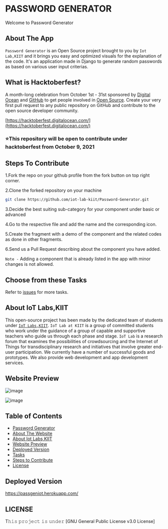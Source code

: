  <a name="title"></a>
# PASSWORD GENERATOR

Welcome to Password Generator


<a name="about"></a>
## About The App
`Password Generator` is an Open Source project brought to you by `Iot Lab,KIIT` and it brings you easy and optimized visuals for the explanation of the code. 
It's an application made in Django to generate random passwords as based on various user input criterias.



## What is Hacktoberfest?
A month-long celebration from October 1st - 31st sponsored by [Digital Ocean](https://hacktoberfest.digitalocean.com/) and [GitHub](https://github.com/blog/2433-celebrate-open-source-this-october-with-hacktoberfest) to get people involved in [Open Source](https://github.com/open-source). Create your very first pull request to any public repository on GitHub and contribute to the open source developer community.

[https://hacktoberfest.digitalocean.com/](https://hacktoberfest.digitalocean.com/)

### ⭐This repository will be open to contribute under hacktoberfest from October 9, 2021

<a name="contribute"></a>
## Steps To Contribute

1.Fork the repo on your github profile from the fork button on top right corner.

2.Clone the forked repository on your machine
```bash
git clone https://github.com/iot-lab-kiit/Password-Generator.git
```

3.Decide the best suiting sub-category for your component under basic or advanced

4.Go to the respective file and add the name and the corresponding icon.

5.Create the fragment with a demo of the component and the related codes as done in other fragments.

6.Send us a Pull Request describing about the component you have added.

`Note -` Adding a component that is already listed in the app with minor changes is not allowed.

<a name="tasks"></a>
## Choose from these Tasks

Refer to [issues](https://github.com/iot-lab-kiit/Password-Generator/issues) for more tasks.


<a name="about_developers"></a>
## About IoT Labs,KIIT
This open-source project has been made by the dedicated team of students under [`IoT Labs,KIIT`](https://iotkiit.in/).
`IoT Lab at KIIT` is a group of committed students who work under the guidance of a group of capable and supportive teachers who guide us through each phase and stage. 
`IoT Lab` is a research forum that examines the possibilities of crowdsourcing and the Internet of Things for transdisciplinary research and initiatives that involve 
greater end-user participation. We currently have a number of successful goods and prototypes. We also provide web development and app development services.

<a name="preview"></a>
## Website Preview
![image](https://user-images.githubusercontent.com/73037598/136940009-3d02c872-e112-48bd-b69c-4ae472385a35.png)

![image](https://user-images.githubusercontent.com/73037598/136940097-1898986f-e414-4085-9a3e-fce006ee2f61.png)

<a name="contents"></a>
## Table of Contents
- [Password Generator](#title)
- [About The Website](#about)
- [About Iot Labs,KIIT](#about_developers)
- [Website Preview](#preview)
- [Deployed Version](#play)
- [Tasks](#tasks)
- [Steps to Contribute](#contribute)
- [License](#license)

<a name="play"></a>
## Deployed Version
https://passgeniot.herokuapp.com/

<a name="license"></a>
## LICENSE
T𝚑𝚒𝚜 𝚙𝚛𝚘𝚓𝚎𝚌𝚝 𝚒𝚜 𝚞𝚗𝚍𝚎𝚛 [GNU General Public License v3.0 License]






